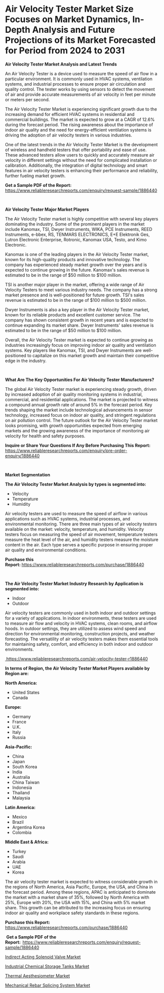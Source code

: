 <p><h1>Air Velocity Tester Market Size Focuses on Market Dynamics, In-Depth Analysis and Future Projections of its Market Forecasted for Period from 2024 to 2031</h1></p><p><strong>Air Velocity Tester Market Analysis and Latest Trends</strong></p>
<p><p>An Air Velocity Tester is a device used to measure the speed of air flow in a particular environment. It is commonly used in HVAC systems, ventilation systems, and industrial processes to ensure proper air circulation and quality control. The tester works by using sensors to detect the movement of air and provide accurate measurements of air velocity in feet per minute or meters per second.</p><p>The Air Velocity Tester Market is experiencing significant growth due to the increasing demand for efficient HVAC systems in residential and commercial buildings. The market is expected to grow at a CAGR of 12.6% during the forecast period. The rising awareness about the importance of indoor air quality and the need for energy-efficient ventilation systems is driving the adoption of air velocity testers in various industries.</p><p>One of the latest trends in the Air Velocity Tester Market is the development of wireless and handheld testers that offer portability and ease of use. These advanced testers allow users to quickly and accurately measure air velocity in different settings without the need for complicated installation or calibration. Additionally, the integration of digital technology and smart features in air velocity testers is enhancing their performance and reliability, further fueling market growth.</p></p>
<p><strong>Get a Sample PDF of the Report:&nbsp;</strong> <a href="https://www.reliableresearchreports.com/enquiry/request-sample/1886440">https://www.reliableresearchreports.com/enquiry/request-sample/1886440</a></p>
<p>&nbsp;</p>
<p><strong>Air Velocity Tester Major Market Players</strong></p>
<p><p>The Air Velocity Tester market is highly competitive with several key players dominating the industry. Some of the prominent players in the market include Kanomax, TSI, Dwyer Instruments, WIKA, PCE Instruments, REED Instruments, e-bbex, RS, TENMARS ELECTRONICS, E+E Elektronik Ges, Lutron Electronic Enterprise, Rotronic, Kanomax USA, Testo, and Kimo Electronic.</p><p>Kanomax is one of the leading players in the Air Velocity Tester market, known for its high-quality products and innovative technology. The company has experienced steady market growth over the years and is expected to continue growing in the future. Kanomax's sales revenue is estimated to be in the range of $50 million to $100 million.</p><p>TSI is another major player in the market, offering a wide range of Air Velocity Testers to meet various industry needs. The company has a strong market presence and is well-positioned for future growth. TSI's sales revenue is estimated to be in the range of $100 million to $500 million.</p><p>Dwyer Instruments is also a key player in the Air Velocity Tester market, known for its reliable products and excellent customer service. The company has shown consistent growth in recent years and is expected to continue expanding its market share. Dwyer Instruments' sales revenue is estimated to be in the range of $50 million to $100 million.</p><p>Overall, the Air Velocity Tester market is expected to continue growing as industries increasingly focus on improving indoor air quality and ventilation systems. Key players like Kanomax, TSI, and Dwyer Instruments are well-positioned to capitalize on this market growth and maintain their competitive edge in the industry.</p></p>
<p>&nbsp;</p>
<p><strong>What Are The Key Opportunities For Air Velocity Tester Manufacturers?</strong></p>
<p><p>The global Air Velocity Tester market is experiencing steady growth, driven by increased adoption of air quality monitoring systems in industrial, commercial, and residential applications. The market is projected to witness a compound annual growth rate of around 5% in the forecast period. Key trends shaping the market include technological advancements in sensor technology, increased focus on indoor air quality, and stringent regulations on air pollution control. The future outlook for the Air Velocity Tester market looks promising, with growth opportunities expected from emerging markets and the growing awareness of the importance of monitoring air velocity for health and safety purposes.</p></p>
<p><strong>Inquire or Share Your Questions If Any Before Purchasing This Report:</strong> <a href="https://www.reliableresearchreports.com/enquiry/pre-order-enquiry/1886440">https://www.reliableresearchreports.com/enquiry/pre-order-enquiry/1886440</a></p>
<p>&nbsp;</p>
<p><strong>Market Segmentation</strong></p>
<p><strong>The Air Velocity Tester Market Analysis by types is segmented into:</strong></p>
<p><ul><li>Velocity</li><li>Temperature</li><li>Humidity</li></ul></p>
<p><p>Air velocity testers are used to measure the speed of airflow in various applications such as HVAC systems, industrial processes, and environmental monitoring. There are three main types of air velocity testers available on the market: velocity, temperature, and humidity. Velocity testers focus on measuring the speed of air movement, temperature testers measure the heat level of the air, and humidity testers measure the moisture content in the air. Each type serves a specific purpose in ensuring proper air quality and environmental conditions.</p></p>
<p><strong>Purchase this Report:&nbsp;</strong><a href="https://www.reliableresearchreports.com/purchase/1886440">https://www.reliableresearchreports.com/purchase/1886440</a></p>
<p>&nbsp;</p>
<p><strong>The Air Velocity Tester Market Industry Research by Application is segmented into:</strong></p>
<p><ul><li>Indoor</li><li>Outdoor</li></ul></p>
<p><p>Air velocity testers are commonly used in both indoor and outdoor settings for a variety of applications. In indoor environments, these testers are used to measure air flow and velocity in HVAC systems, clean rooms, and airflow hoods. In outdoor settings, they are utilized to assess wind speed and direction for environmental monitoring, construction projects, and weather forecasting. The versatility of air velocity testers makes them essential tools for maintaining safety, comfort, and efficiency in both indoor and outdoor environments.</p></p>
<p><a href="https://www.reliableresearchreports.com/air-velocity-tester-r1886440">&nbsp;https://www.reliableresearchreports.com/air-velocity-tester-r1886440</a></p>
<p><strong>In terms of Region, the Air Velocity Tester Market Players available by Region are:</strong></p>
<p>
    <p> <strong> North America: </strong>
        <ul>
            <li>United States</li>
            <li>Canada</li>
        </ul>
        </p> 
    <p> <strong> Europe: </strong>
        <ul>
            <li>Germany</li>
            <li>France</li>
            <li>U.K.</li>
            <li>Italy</li>
            <li>Russia</li>
        </ul>
        </p> 
    <p> <strong> Asia-Pacific: </strong>
        <ul>
            <li>China</li>
            <li>Japan</li>
            <li>South Korea</li>
            <li>India</li>
            <li>Australia</li>
            <li>China Taiwan</li>
            <li>Indonesia</li>
            <li>Thailand</li>
            <li>Malaysia</li>
        </ul>
        </p> 
    <p> <strong> Latin America: </strong>
        <ul>
            <li>Mexico</li>
            <li>Brazil</li>
            <li>Argentina Korea</li>
            <li>Colombia</li>
        </ul>
        </p> 
    <p> <strong> Middle East & Africa: </strong>
        <ul>
            <li>Turkey</li>
            <li>Saudi</li>
            <li>Arabia</li>
            <li>UAE</li>
            <li>Korea</li>
        </ul>
    </p>
    </p>
<p><p>The air velocity tester market is expected to witness considerable growth in the regions of North America, Asia Pacific, Europe, the USA, and China in the forecast period. Among these regions, APAC is anticipated to dominate the market with a market share of 35%, followed by North America with 25%, Europe with 20%, the USA with 15%, and China with 5% market share. This growth can be attributed to the increasing focus on ensuring indoor air quality and workplace safety standards in these regions.</p></p>
<p><strong>Purchase this Report: </strong><a href="https://www.reliableresearchreports.com/purchase/1886440">https://www.reliableresearchreports.com/purchase/1886440</a></p>
<p>&nbsp;<strong>Get a Sample PDF of the Report:&nbsp;&nbsp;</strong><a href="https://www.reliableresearchreports.com/enquiry/request-sample/1886440">https://www.reliableresearchreports.com/enquiry/request-sample/1886440</a></p>
<p><strong></strong></p>
<p><p><a href="https://github.com/adriannay56456/Market-Research-Report-List-1/blob/main/indirect-acting-solenoid-valve-market.md">Indirect Acting Solenoid Valve Market</a></p><p><a href="https://github.com/edaunhshhs/Market-Research-Report-List-1/blob/main/industrial-chemical-storage-tanks-market.md">Industrial Chemical Storage Tanks Market</a></p><p><a href="https://github.com/cobainhalbaru1/Market-Research-Report-List-1/blob/main/thermal-aesthesiometer-market.md">Thermal Aesthesiometer Market</a></p><p><a href="https://github.com/carolinehamilton5656/Market-Research-Report-List-1/blob/main/mechanical-rebar-splicing-system-market.md">Mechanical Rebar Splicing System Market</a></p></p>